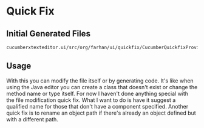 # Quick Fix

## Initial Generated Files

```
cucumberxtexteditor.ui/src/org/farhan/ui/quickfix/CucumberQuickfixProvider.java
```

## Usage

With this you can modify the file itself or by generating code.
It's like when using the Java editor you can create a class that doesn't exist or change the method name or type itself.
For now I haven't done anything special with the file modification quick fix.
What I want to do is have it suggest a qualified name for those that don't have a component specified.
Another quick fix is to rename an object path if there's already an object defined but with a different path.